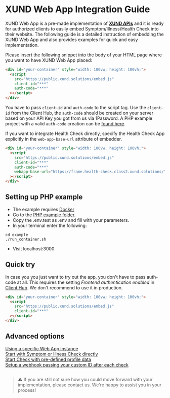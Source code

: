 # XUND Web App Integration Guide

XUND Web App is a pre-made implementation of **[XUND APIs](https://xund-api-documentation.scrollhelp.site/xund-api-documentation/latest/general-information)** and it is ready for authorized clients to easily embed Symptom/Illness/Health Check into their website. The following guide is a detailed instruction of embedding the XUND Web App and also provides examples for quick and easy implementation.



Please insert the following snippet into the body of your HTML page where you want to have XUND Web App placed:
```html
<div id="your-container" style="width: 100vw; height: 100vh;">
  <script 
    src="https://public.xund.solutions/embed.js" 
    client-id="***" 
    auth-code="***" 
  ></script>
</div>
```

You have to pass `client-id` and `auth-code` to the script tag. Use the `client-id` from the Client Hub, the `auth-code` should be created on your server based on your API Key you got from us via 1Password. A PHP example project with a valid `auth-code` creation can be [found here](example/src/index.php).

If you want to integrate Health Check directly, specify the Health Check App explicitly in the ```web-app-base-url``` attribute of embedder.
```html
<div id="your-container" style="width: 100vw; height: 100vh;">
  <script 
    src="https://public.xund.solutions/embed.js" 
    client-id="***" 
    auth-code="***"
    webapp-base-url="https://frame.health-check.class2.xund.solutions/"
  ></script>
</div>
```

## Setting up PHP example

* The example requires [Docker](https://docs.docker.com/get-started/get-docker/)
* Go to the [PHP example folder](example/src/index.php).
* Copy the .env.test as .env and fill with your parameters. 
* In your terminal enter the following:
```terminal
cd example
./run_container.sh
```
* Visit localhost:3000


## Quick try

In case you you just want to try out the app, you don't have to pass auth-code at all. This requires the setting *Frontend authentication enabled* in [Client Hub](https://clienthub.xund.solutions/). We don't recommend to use it in production. 

```html
<div id="your-container" style="width: 100vw; height: 100vh;">
  <script 
    src="https://public.xund.solutions/embed.js" 
    client-id="***" 
  ></script>
</div>
```


## Advanced options

[Using a specific Web App instance](advanced-options.md#using-a-specific-web-app-instance)  
[Start with Symptom or Illness Check directly](advanced-options.md#start-with)  
[Start Check with pre-defined profile data](advanced-options.md#add-profile-data)  
[Setup a webhook passing your custom ID after each check](advanced-options.md#setup-a-webhook-passing-your-custom-id-after-each-check)


##

> ⚠️ If you are still not sure how you could move forward with your implementation, please contact us. We're happy to assist you in your process!